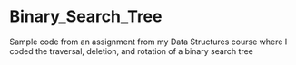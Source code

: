 # Binary_Search_Tree
Sample code from an assignment from my Data Structures course where I coded the traversal, deletion, and rotation of a binary search tree
